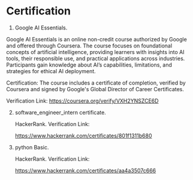 # Certification
1. Google AI Essentials.

Google AI Essentials is an online non-credit course authorized by Google and offered through Coursera. The course focuses on foundational concepts of artificial intelligence, providing learners with insights into AI tools, their responsible use, and practical applications across industries. Participants gain knowledge about AI’s capabilities, limitations, and strategies for ethical AI deployment.

Certification:
The course includes a certificate of completion, verified by Coursera and signed by Google's Global Director of Career Certificates.

Verification Link:
https://coursera.org/verify/VXH2YNSZCE6D



2. software_engineer_intern certificate.
   
   HackerRank. 
   Verification Link:
   
   https://www.hackerrank.com/certificates/801f1311b680

4. python Basic.

   HackerRank. 
   Verification Link:
   
   https://www.hackerrank.com/certificates/aa4a3507c666
